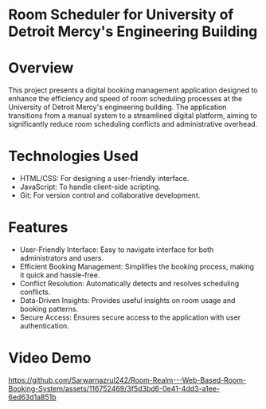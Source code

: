 # Room Scheduler for University of Detroit Mercy's Engineering Building


# Overview
This project presents a digital booking management application designed to enhance the efficiency and speed of room scheduling processes at the University of Detroit Mercy's engineering building. The application transitions from a manual system to a streamlined digital platform, aiming to significantly reduce room scheduling conflicts and administrative overhead.

# Technologies Used
- HTML/CSS: For designing a user-friendly interface.
- JavaScript: To handle client-side scripting.
- Git: For version control and collaborative development.


# Features
- User-Friendly Interface: Easy to navigate interface for both administrators and users.
- Efficient Booking Management: Simplifies the booking process, making it quick and hassle-free.
- Conflict Resolution: Automatically detects and resolves scheduling conflicts.
- Data-Driven Insights: Provides useful insights on room usage and booking patterns.
- Secure Access: Ensures secure access to the application with user authentication.

# Video Demo
https://github.com/Sarwarnazrul242/Room-Realm---Web-Based-Room-Booking-System/assets/116752469/3f5d3bd6-0e41-4dd3-a1ee-6ed63d1a851b
